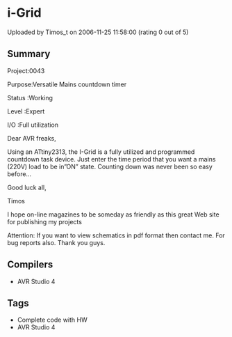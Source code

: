 # i-Grid

Uploaded by Timos_t on 2006-11-25 11:58:00 (rating 0 out of 5)

## Summary

Project:0043  

Purpose:Versatile Mains countdown timer  

Status :Working  

Level :Expert  

I/O :Full utilization 


Dear AVR freaks,  

 Using an ATtiny2313, the I-Grid is a fully utilized and programmed countdown task device. Just enter the time period that you want a mains (220V) load to be in”ON” state. Counting down was never been so easy before…


Good luck all,  

Timos


I hope on-line magazines to be someday as friendly as this great Web site for publishing my projects


Attention: If you want to view schematics in pdf format then contact me. For bug reports also. Thank you guys.

## Compilers

- AVR Studio 4

## Tags

- Complete code with HW
- AVR Studio 4
